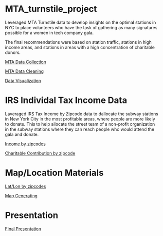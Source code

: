 # MTA_turnstile_project

Leveraged MTA Turnstile data to develop insights on the optimal stations in NYC to place volunteers who have the task of gathering as many signatures possible for a women in tech company gala.

The final recommendations were based on station traffic, stations in high income areas, and stations in areas with a high concentration of charitable donors.

[MTA Data Collection](https://github.com/Neda-Sal/MTA_turnstile_project/blob/master/MTA%20Turnstile%20Data.ipynb)

[MTA Data Cleaning](https://github.com/Neda-Sal/MTA_turnstile_project/blob/master/Finally%20Clean%20Data.ipynb)

[Data Visualization](https://github.com/Neda-Sal/MTA_turnstile_project/blob/master/Data%20Visuals%20MTA.ipynb)

# IRS Individal Tax Income Data
Laveraged IRS Tax Income by Zipcode data to dallocate the subway stations in New York City in the most profitable areas, where people are more likely to donate. This to help allocate the street team of a non-profit organization in the subway stations where they can reach people who would attend the gala and donate. 

[Income by zipcodes](https://github.com/Laura-Urdapilleta/MTA_turnstile_project/blob/master/Project1_Income_Data.ipynb)

[Charitable Contribution by zipcode](https://github.com/Neda-Sal/MTA_turnstile_project/blob/master/Project1_Income_Data.ipynb)

# Map/Location Materials

[Lat/Lon by zipcodes](https://github.com/Neda-Sal/MTA_turnstile_project/blob/master/Zip%20codes.ipynb)

[Map Generating](https://github.com/Neda-Sal/MTA_turnstile_project/blob/master/Plotly%20Map.ipynb)


# Presentation

[Final Presentation](https://github.com/Neda-Sal/MTA_turnstile_project/blob/master/Metis%20Project%201_%20MTA%20subway%20data.pdf)

